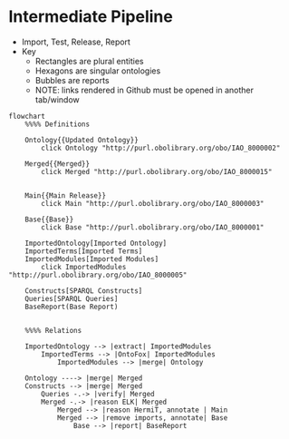 # Intermediate Pipeline
* Import, Test, Release, Report
* Key
	* Rectangles are plural entities
	* Hexagons are singular ontologies
	* Bubbles are reports
	* NOTE: links rendered in Github must be opened in another tab/window
	
```mermaid
flowchart
	%%%% Definitions

	Ontology{{Updated Ontology}}
		click Ontology "http://purl.obolibrary.org/obo/IAO_8000002"

	Merged{{Merged}}
		click Merged "http://purl.obolibrary.org/obo/IAO_8000015"


	Main{{Main Release}}
		click Main "http://purl.obolibrary.org/obo/IAO_8000003"

	Base{{Base}}
		click Base "http://purl.obolibrary.org/obo/IAO_8000001"

	ImportedOntology[Imported Ontology]
	ImportedTerms[Imported Terms]
	ImportedModules[Imported Modules]
		click ImportedModules "http://purl.obolibrary.org/obo/IAO_8000005"

	Constructs[SPARQL Constructs]
	Queries[SPARQL Queries]
	BaseReport(Base Report)


	%%%% Relations

	ImportedOntology --> |extract| ImportedModules
		ImportedTerms --> |OntoFox| ImportedModules
			ImportedModules --> |merge| Ontology

	Ontology ----> |merge| Merged
	Constructs --> |merge| Merged
		Queries -.-> |verify| Merged
		Merged -.-> |reason ELK| Merged
			Merged --> |reason HermiT, annotate | Main
			Merged --> |remove imports, annotate| Base
				Base --> |report| BaseReport
```